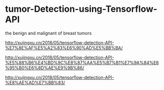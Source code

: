 # tumor-Detection-using-Tensorflow-API
the benign and malignant of breast tumors




http://xujingxu.cn/2018/05/tensorflow-detection-API-%E7%8E%AF%E5%A2%83%E6%90%AD%E5%BB%BA/

http://xujingxu.cn/2018/05/tensorflow-detection-API-%E5%88%B6%E4%BD%9C%E8%87%AA%E5%B7%B1%E7%9A%84%E6%95%B0%E6%8D%AE%E9%9B%86/

http://xujingxu.cn/2018/05/tensorflow-detection-API-%E8%AE%AD%E7%BB%83/
